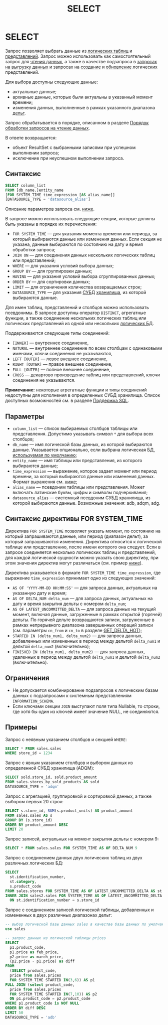 ﻿---
layout: default
title: SELECT
nav_order: 27
parent: Запросы SQL+
grand_parent: Справочная информация
has_children: false
has_toc: false
---

# SELECT

Запрос позволяет выбрать данные из [логических таблиц](../../../Обзор_понятий_компонентов_и_связей/Основные_понятия/Логическая_таблица/Логическая_таблица.md) 
и [представлений](../../../Обзор_понятий_компонентов_и_связей/Основные_понятия/Логическое_представление/Логическое_представление.md). 
Запрос можно использовать как самостоятельный запрос для [чтения данных](../../../Работа_с_системой/Запрос_данных/Запрос_данных.md), 
а также в качестве подзапроса в [запросах на выгрузку данных](../INSERT_INTO_download_external_table/INSERT_INTO_download_external_table.md) 
и запросах на [создание](../CREATE_VIEW/CREATE_VIEW.md) и [обновление](../ALTER_VIEW/ALTER_VIEW.md) логических представлений.

Для выбора доступны следующие данные:
*   актуальные данные;
*   архивные данные, которые были актуальны в указанный момент времени;
*   изменения данных, выполненные в рамках указанного диапазона [дельт](../../../Обзор_понятий_компонентов_и_связей/Основные_понятия/Дельта/Дельта.md).

Запрос обрабатывается в порядке, описанном в разделе [Порядок обработки запросов на чтение данных](../../../Обзор_понятий_компонентов_и_связей/Связи_с_другими_системами_и_компонентами/Порядок_обработки_запросов_на_чтение_данных/Порядок_обработки_запросов_на_чтение_данных.md).

В ответе возвращается:
*   объект ResultSet c выбранными записями при успешном выполнении запроса;
*   исключение при неуспешном выполнении запроса.

## Синтаксис

```sql
SELECT column_list
FROM [db_name.]entity_name
[FOR SYSTEM_TIME time_expression [AS alias_name]]
[DATASOURCE_TYPE = 'datasource_alias']
```

Описание параметров запроса см. [ниже](#параметры).

В запросе можно использовать следующие секции, которые должны быть указаны в порядке их перечисления:
*   `FOR SYSTEM_TIME` — для указания момента времени или периода, за который выбираются данные или 
    изменения данных. Если секция не указана, данные выбираются по состоянию на дату и время обработки 
    запроса;
*   `JOIN ON` — для соединения данных нескольких логических таблиц или представлений;
*   `WHERE` — для указания условий выбора данных;
*   `GROUP BY` — для группировки данных;
*   `HAVING` — для указания условий выбора сгруппированных данных;
*   `ORDER BY` — для сортировки данных;
*   `LIMIT` — для ограничения количества возвращаемых строк;
*   <a id="param_datasource_type"></a>`DATASOURCE_TYPE` — для указания [СУБД](../../../Введение/Поддерживаемые_СУБД_хранилища/Поддерживаемые_СУБД_хранилища.md) 
    [хранилища](../../../Обзор_понятий_компонентов_и_связей/Основные_понятия/Хранилище_данных/Хранилище_данных.md), 
    из которой выбираются данные.

Для имен таблиц, представлений и столбцов можно использовать псевдонимы. В запросе доступны оператор 
`DISTINCT`, агрегатные функции, а также соединение нескольких логических таблиц или логических 
представлений из одной или нескольких [логических БД](../../../Обзор_понятий_компонентов_и_связей/Основные_понятия/Логическая_база_данных/Логическая_база_данных.md).

Поддерживаются следующие типы соединений:
*   `[INNER]` — внутреннее соединение,
*   `NATURAL` — внутреннее соединение по всем столбцам с одинаковыми именами, ключи соединения 
    не указываются,
*   `LEFT [OUTER]` — левое внешнее соединение,
*   `RIGHT [OUTER]` — правое внешнее соединение,
*   `FULL [OUTER]` — полное внешнее соединение,
*   `CROSS` — декартово произведение таблиц или представлений, ключи соединения не указываются.

**Примечание:** некоторые агрегатные функции и типы соединений недоступны для исполнения в определенных 
СУБД хранилища. Список доступных возможностей см. в разделе [Поддержка SQL](../../Поддержка_SQL/Поддержка_SQL.md).

## Параметры

*   `column_list` — список выбираемых столбцов таблицы или представления. Допустимо указывать символ `*` 
    для выбора всех столбцов;
*   `db_name` — имя логической базы данных, из которой выбираются данные. Указывается опционально, если 
    выбрана логическая БД, [используемая по умолчанию](../../../Работа_с_системой/Другие_функции/Определение_логической_БД_по_умолчанию/Определение_логической_БД_по_умолчанию.md);
*   `entity_name` — имя таблицы или представления, из которого выбираются данные;
*   `time_expression` — выражение, которое задает момент или период времени, за который выбираются 
    данные или изменения данных. Формат выражения см. [ниже](#синтаксис-директивы-FOR-SYSTEM_TIME);
*   `alias_name` — псевдоним таблицы или представления. Может включать латинские буквы, цифры и символы 
    подчеркивания;
*   `datasource_alias` — системный псевдоним СУБД хранилища, из которой выбираются данные. Возможные 
    значения: adb, adqm, adg.

<a id="sect_for_system_time"></a>
## Синтаксис директивы FOR SYSTEM_TIME

Директива `FOR SYSTEM_TIME` позволяет указать момент, по состоянию на который запрашиваются данные, 
или период (диапазон дельт), за который запрашиваются изменения. Директива относится к логической таблице 
или представлению, после имени которого она следует. Если в запросе соединяется несколько логических 
таблиц и представлений, для каждой логической сущности можно указать свою директиву, при этом значения 
директив могут различаться (см. пример [ниже](#ex_different_system_times)).

Директива указывается в формате `FOR SYSTEM_TIME time_expression`, где выражение `time_expression` 
принимает одно из следующих значений:
*   `AS OF 'YYYY-MM-DD HH:MM:SS'` — для запроса данных, актуальных на указанную дату и время;
*   `AS OF DELTA_NUM delta_num` — для запроса данных, актуальных на дату и время закрытия дельты 
    с номером `delta_num`;
*   `AS OF LATEST_UNCOMMITTED_DELTA` — для запроса данных на текущий момент, включая данные, загруженные 
    в рамках открытой (горячей) дельты. По горячей дельте возвращаются записи, загруженные в рамках 
    непрерывного диапазона завершенных операций записи (см. параметры `cn_from` и `cn_to` 
    в разделе [GET_DELTA_HOT](../GET_DELTA_HOT/GET_DELTA_HOT.md));
*   `STARTED IN (delta_num1, delta_num2)` — для запроса данных, добавленных или измененных в период 
    между дельтой `delta_num1` и дельтой `delta_num2` (включительно);
*   `FINISHED IN (delta_num1, delta_num2)` — для запроса данных, удаленных в период между дельтой 
    `delta_num1` и дельтой `delta_num2` (включительно).

## Ограничения

*   Не допускается комбинирование подзапросов к логическим базам данных с подзапросами к системным 
    представлениям `INFORMATION_SCHEMA`.
*   Если ключами секции `JOIN` выступают поля типа Nullable, то строки, где хотя бы один из ключей 
    имеет значение NULL, не соединяются.

## Примеры

Запрос с неявным указанием столбцов и секцией `WHERE`:
```sql
SELECT * FROM sales.sales
WHERE store_id = 1234
```

Запрос с явным указанием столбцов и выбором данных из определенной СУБД хранилища (ADQM):
```sql
SELECT sold.store_id, sold.product_amount
FROM sales.stores_by_sold_products AS sold
DATASOURCE_TYPE = 'adqm'
```

Запрос с агрегацией, группировкой и сортировкой данных, а также выбором первых 20 строк:
```sql
SELECT s.store_id, SUM(s.product_units) AS product_amount
FROM sales.sales AS s
GROUP BY (s.store_id)
ORDER BY product_amount DESC
LIMIT 20
```

Запрос записей, актуальных на момент закрытия дельты с номером 9:
```sql
SELECT * FROM sales.sales FOR SYSTEM_TIME AS OF DELTA_NUM 9
```

Запрос с соединением данных двух логических таблиц из двух различных логических БД:
```sql
SELECT
  st.identification_number,
  st.category,
  s.product_code
FROM sales.stores FOR SYSTEM_TIME AS OF LATEST_UNCOMMITTED_DELTA AS st
INNER JOIN sales2.sales FOR SYSTEM_TIME AS OF LATEST_UNCOMMITTED_DELTA AS s
  ON st.identification_number = s.store_id
```

<a id="ex_different_system_times"></a>
Запрос с соединением записей логической таблицы, добавленных и измененных в двух различных диапазонах 
дельт:
```sql
-- выбор логической базы данных sales в качестве базы данных по умолчанию
use sales

-- запрос данных из логической таблицы prices
SELECT
  p1.product_code,
  p1.price as feb_price,
  p2.price as march_price,
  (p2.price - p1.price) as diff
FROM
  (SELECT product_code,
  price from sales.prices
  FOR SYSTEM_TIME STARTED IN(3,6)) AS p1
FULL JOIN (select product_code,
  price from sales.prices
  FOR SYSTEM_TIME STARTED IN(7,10)) AS p2
  ON p1.product_code = p2.product_code
WHERE p1.product_code is NOT NULL
ORDER BY diff DESC
LIMIT 50
DATASOURCE_TYPE = 'adb'
```